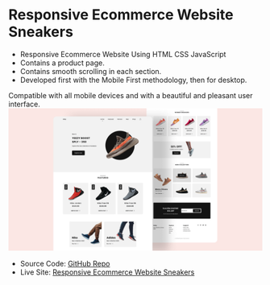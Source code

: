 # Responsive Ecommerce Website Sneakers
- Responsive Ecommerce Website Using HTML CSS JavaScript
- Contains a product page.
- Contains smooth scrolling in each section.
- Developed first with the Mobile First methodology, then for desktop.


Compatible with all mobile devices and with a beautiful and pleasant user interface.
![preview img](./preview.png)

   - Source Code: [GitHub Repo](https://github.com/ashwanipydev/HTML-CSS/tree/main/responsive-ecommerce-website-sneakers-master)
   - Live Site: [Responsive Ecommerce Website Sneakers](https://sneakers-demo.netlify.app)
